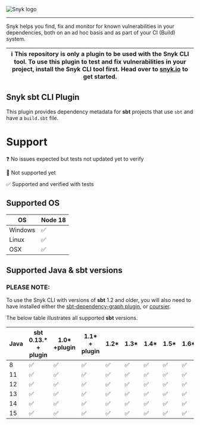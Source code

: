 ![Snyk logo](https://snyk.io/style/asset/logo/snyk-print.svg)

---

Snyk helps you find, fix and monitor for known vulnerabilities in your dependencies, both on an ad hoc basis and as part of your CI (Build) system.

| :information_source: This repository is only a plugin to be used with the Snyk CLI tool. To use this plugin to test and fix vulnerabilities in your project, install the Snyk CLI tool first. Head over to [snyk.io](https://github.com/snyk/snyk) to get started. |
| ------------------------------------------------------------------------------------------------------------------------------------------------------------------------------------------------------------------------------------------------------------------ |

## Snyk sbt CLI Plugin

This plugin provides dependency metadata for **sbt** projects that use `sbt` and have a `build.sbt` file.

# Support

❓ No issues expected but tests not updated yet to verify

🚫 Not supported yet

✅ Supported and verified with tests

## Supported OS

| OS      | Node 18 |
| ------- | ------- |
| Windows | ✅      |
| Linux   | ✅      |
| OSX     | ✅      |

## Supported Java & sbt versions

### **PLEASE NOTE**:

To use the Snyk CLI with versions of **sbt** 1.2 and older, you will also need to have installed either the
[sbt-dependency-graph plugin](https://support.snyk.io/hc/en-us/articles/360004167317),
or [coursier](https://support.snyk.io/hc/en-us/articles/360004167317).

The below table illustrates all supported **sbt** versions.

| Java | sbt 0.13.\*<br> + plugin | 1.0\*<br>+plugin | 1.1\* <br>+ plugin | 1.2\* | 1.3\* | 1.4\* | 1.5\* | 1.6\* | 1.7\* |
| ---- | ------------------------ | ---------------- | ------------------ | ----- | ----- | ----- | ----- | ----- | ----- |
| 8    | ✅                       | ✅               | ✅                 | ✅    | ✅    | ✅    | ✅    | ✅    | ✅    |
| 11   | ✅                       | ✅               | ✅                 | ✅    | ✅    | ✅    | ✅    | ✅    | ✅    |
| 12   | ✅                       | ✅               | ✅                 | ✅    | ✅    | ✅    | ✅    | ✅    | ✅    |
| 13   | ✅                       | ✅               | ✅                 | ✅    | ✅    | ✅    | ✅    | ✅    | ✅    |
| 14   | ✅                       | ✅               | ✅                 | ✅    | ✅    | ✅    | ✅    | ✅    | ✅    |
| 15   | ✅                       | ✅               | ✅                 | ✅    | ✅    | ✅    | ✅    | ✅    | ✅    |
